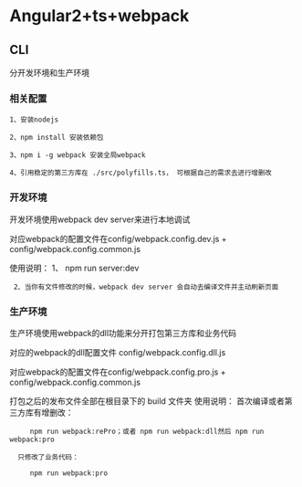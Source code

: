 # Angular2+ts+webpack
## CLI
   分开发环境和生产环境

### 相关配置
    1、安装nodejs

    2、npm install 安装依赖包

    3、npm i -g webpack 安装全局webpack

    4、引用稳定的第三方库在 ./src/polyfills.ts， 可根据自己的需求去进行增删改

### 开发环境
   开发环境使用webpack dev server来进行本地调试

   对应webpack的配置文件在config/webpack.config.dev.js + config/webpack.config.common.js

   使用说明：
     1、 npm run server:dev
     
     2、当你有文件修改的时候，webpack dev server 会自动去编译文件并主动刷新页面

### 生产环境
   生产环境使用webpack的dll功能来分开打包第三方库和业务代码

   对应的webpack的dll配置文件 config/webpack.config.dll.js 

   对应webpack的配置文件在config/webpack.config.pro.js + config/webpack.config.common.js
   
   打包之后的发布文件全部在根目录下的 build 文件夹
   使用说明：
      首次编译或者第三方库有增删改：
      
         npm run webpack:rePro；或者 npm run webpack:dll然后 npm run webpack:pro
      
      只修改了业务代码：
          
         npm run webpack:pro

